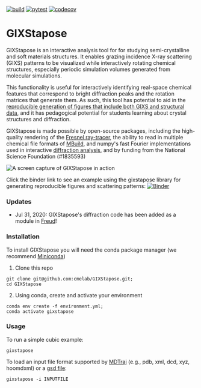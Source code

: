 [![build](https://github.com/cmelab/GIXStapose/actions/workflows/build.yml/badge.svg)](https://github.com/cmelab/GIXStapose/actions/workflows/build.yml)
[![pytest](https://github.com/cmelab/GIXStapose/actions/workflows/pytest.yml/badge.svg)](https://github.com/cmelab/GIXStapose/actions/workflows/pytest.yml)
[![codecov](https://codecov.io/gh/cmelab/GIXStapose/branch/master/graph/badge.svg)](https://codecov.io/gh/cmelab/GIXStapose)


# GIXStapose
GIXStapose is an interactive analysis tool for for studying semi-crystalline and soft materials structures. It enables grazing incidence X-ray scattering (GIXS) patterns to be visualized while interactively rotating chemical structures, especially periodic simulation volumes generated from molecular simulations.

This functionality is useful for interactively identifying  real-space chemical features that correspond to bright diffraction peaks and the rotation matrices that generate them.
As such, this tool has potential to aid in the [reproducible generation of figures that include both GIXS and structural data](http://dx.doi.org/10.1080/08927022.2017.1296958), and it has pedagogical potential for students learning about crystal structures and diffraction.

GIXStapose is made possible by open-source packages, including the high-quality rendering of the [Fresnel ray-tracer](https://fresnel.readthedocs.io/en/stable/), the ability to read in multiple chemical file formats of [MBuild](https://mosdef.org/mbuild/index.html), and numpy's fast Fourier implementations used in interactive [diffraction analysis](https://bitbucket.org/cmelab/cme_utils/src/master/cme_utils/analyze/diffractometer.py), and by funding from the National Science Foundation (#1835593)

![A screen capture of GIXStapose in action](gixstapose/data/screenshot.gif)

Click the binder link to see an example using the gixstapose library for generating reproducible figures and scattering patterns:
[![Binder](https://mybinder.org/badge_logo.svg)](https://mybinder.org/v2/gh/cmelab/gixstapose/master?filepath=examples)

### Updates
- Jul 31, 2020: GIXStapose's diffraction code has been added as a module in [Freud](https://freud.readthedocs.io/en/v2.4.1/modules/diffraction.html)!

### Installation
To install GIXStapose you will need the conda package manager (we recommend [Miniconda](https://docs.conda.io/en/latest/miniconda.html))
1. Clone this repo
```
git clone git@github.com:cmelab/GIXStapose.git;
cd GIXStapose
```
2. Using conda, create and activate your environment
```
conda env create -f environment.yml;
conda activate gixstapose
```

### Usage
To run a simple cubic example:
```
gixstapose
```
To load an input file format supported by [MDTraj](http://mdtraj.org/1.8.0/load_functions.html) (e.g., pdb, xml, dcd, xyz, hoomdxml) or a [gsd file](https://gsd.readthedocs.io/en/stable/):
```
gixstapose -i INPUTFILE
```
